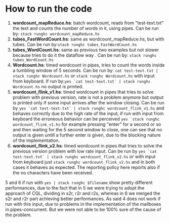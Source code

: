 # How to run the code

1.  **wordcount_mapReduce.hs**: batch wordcount, reads from "test-text.txt" the text and counts the number of words in it, using pipes. Can be run by: ```stack runghc wordcount_mapReduce.hs```
2.  **tubes_FastWordCount.hs**: same as wordcount_mapReduce.hs, but with tubes. Can be run by:```stack runghc tubes_FastWordCount.hs```
3. **tubes_WordCount.hs**: same as previous two examples but not slower because tries to do it the dataflow way . Can be run by: ```stack runghc tubes_WordCount.hs ```
4.  **Wordcount.hs**: timed wordcount in pipes, tries to count the words inside a tumbling window of 5 seconds. Can be run by: ```cat test-text.txt | stack runghc Wordcount.hs``` or ```stack runghc Wordcount.hs``` with input from keyboard.
If run by:```yes `cat test-text.txt` | stack runghc Wordcount.hs``` no output is printed.
5.  **wordcount_flink_v1.hs**: timed wordcount in pipes that tries to solve problem with previous version, rate is not a problem anymore but output is printed only if some input arrives after the window closing. Can be run by ```yes `cat test-text.txt` | stack runghc wordcount_flink_v1.hs``` and behaves correctly due to the high rate of the input, if run with input from keyboard the erroneous behavior can be perceived ```yes `stack runghc wordcount_flink_v1.hs``` for example pressing "enter" for a second or so and then waiting for the 5 second window to close, one can see that no output is given untill a further enter is given, due to the blocking nature of the implementation.
6.  **wordcount_flink_v2.hs**: timed wordcount in pipes that tries to solve the previous version problem with low rate input. Can be run by ```yes `cat test-text.txt` | stack runghc wordcount_flink_v2.hs``` or with input from keyboard just ```stack runghc wordcount_flink_v2.hs``` and in both cases it behaves as expected. The reporting policy here reports also if the no characters have been received.

5 and 6 if run with ```yes | stack runghc $filename``` show pretty different performances, due to the fact that in 5 we were trying to adopt the approach of CQL, dividing in s2r, r2r and r2s, whereas in 6 we merged the s2r and r2r part achieving better performances.
As said 4 does not work if run with this input, due to problems in the implementation of the mailboxes in pipes-concurrent. But we were not able to be 100% sure of the cause of the problem.
